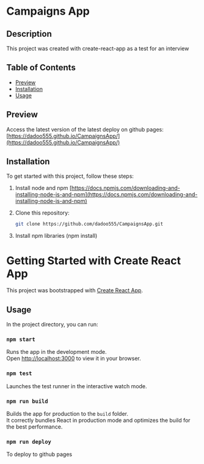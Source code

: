 # Campaigns App

## Description

This project was created with create-react-app as a test for an interview

## Table of Contents

- [Preview](#preview)
- [Installation](#installation)
- [Usage](#usage)

## Preview

Access the latest version of the latest deploy on github pages:\
[https://dadoo555.github.io/CampaignsApp/](https://dadoo555.github.io/CampaignsApp/)

## Installation

To get started with this project, follow these steps:

1. Install node and npm
   [https://docs.npmjs.com/downloading-and-installing-node-js-and-npm](https://docs.npmjs.com/downloading-and-installing-node-js-and-npm)

2. Clone this repository:

   ```bash
   git clone https://github.com/dadoo555/CampaignsApp.git

3. Install npm libraries (npm install)

# Getting Started with Create React App

This project was bootstrapped with [Create React App](https://github.com/facebook/create-react-app).

## Usage

In the project directory, you can run:

### `npm start`

Runs the app in the development mode.\
Open [http://localhost:3000](http://localhost:3000) to view it in your browser.

### `npm test`

Launches the test runner in the interactive watch mode.

### `npm run build`

Builds the app for production to the `build` folder.\
It correctly bundles React in production mode and optimizes the build for the best performance.

### `npm run deploy`

To deploy to github pages

